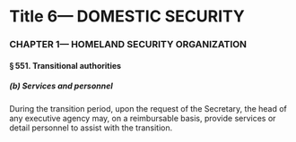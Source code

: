 
# Title 6— DOMESTIC SECURITY
### CHAPTER 1— HOMELAND SECURITY ORGANIZATION
#### § 551. Transitional authorities
##### (b) Services and personnel

During the transition period, upon the request of the Secretary, the head of any executive agency may, on a reimbursable basis, provide services or detail personnel to assist with the transition.
